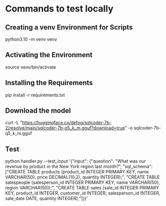 # Commands to test locally
## Creating a venv Environment for Scripts
python3.10 -m venv venv

## Activating the Environment
source venv/bin/activate

## Installing the Requirements
pip install -r requirements.txt

## Download the model
curl -L "https://huggingface.co/defog/sqlcoder-7b-2/resolve/main/sqlcoder-7b-q5_k_m.gguf?download=true" -o sqlcoder-7b-q5_k_m.gguf

## Test
python handler.py --test_input '{"input": {"question": "What was our revenue by product in the New York region last month?", "sql_schema": ["CREATE TABLE products (product_id INTEGER PRIMARY KEY, name VARCHAR(50), price DECIMAL(10,2), quantity INTEGER);", "CREATE TABLE salespeople (salesperson_id INTEGER PRIMARY KEY, name VARCHAR(50), region VARCHAR(50));", "CREATE TABLE sales (sale_id INTEGER PRIMARY KEY, product_id INTEGER, customer_id INTEGER, salesperson_id INTEGER, sale_date DATE, quantity INTEGER);"]}}'
